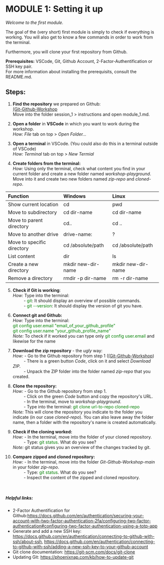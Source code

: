 # **MODULE 1: Setting it up** 

*Welcome to the first module.*

The goal of the (very short) first module is simply to check if everything is working. You will also get to know a few commands in order to work from the terminal.

Furthermore, you will clone your first repository from Github.

**Prerequisites:** VSCode, Git, Github Account, 2-Factor-Authentification or SSH key pair. <br />
For more information about installing the prerequisits, consult the README.md. <br />

## Steps:
1. **Find the repository** we prepared on Github:<br />
[(Git-Github-Workshop](https://github.com/IEECR/Git-Github-Workshop/tree/main) <br />
Move into the folder session_1 > instructions and open module_1.md. <br />

2. **Open a folder** in **VSCode** in which you want to work during the workshop. <br />
*How:* *File* tab on top > *Open Folder...*

3. **Open a terminal** in VSCode. (You could also do this in a terminal outside of VSCode) <br />
*How:* *Terminal* tab on top > *New Termial*

4. **Create folders from the terminal:** <br />
*How:* Using only the terminal, check what content you find in your current folder and create a new folder named *workshop-playground*. Move into it and create two new folders named *zip-repo* and *cloned-repo*. <br />

| Function                   | Windows            | Linux              |
| :--------                  | :-------           | :-------           |
| Show current location      | cd                 | pwd                |
| Move to subdirectory       | cd dir-name        | cd dir-name        |
| Move to parent directory   | cd..               | cd ..              |
| Move to another drive      | drive-name:        | ?                  |
| Move to specific directory | cd /absolute/path  | cd /absolute/path  |
| List content               | dir                | ls                 |
| Create a new directory     | mkdir new-dir-name | mkdir new-dir-name |
| Remove a directory         | rmdir -p dir-name  | rm -r dir-name     |

5. **Check if Git is working**: <br />
*How:* Type into the terminal: <br />
&emsp; &emsp; - <span style="color:green"> git</span>: It should display an overview of possible commands. <br />
&emsp; &emsp; - <span style="color:green"> git \-\-version</span>: It should display the version of git you have.

6. **Connect git and Github:** <br />
*How:* Type into the terminal: <br />
<span style="color:green"> git config user.email "email_of_your_github_profile"</span>  <br />
<span style="color:green"> git config user.name "your_github_profile_name"</span>  <br />
*Note:* To check if it worked you can type only <span style="color:green"> git config user.email</span> and likewise for the name <br />

6. **Download the zip repository** - the *ugly* way:  <br />
*How:* - Go to the Github repository from step 1 ([(Git-Github-Workshop](https://github.com/IEECR/Git-Github-Workshop/tree/main)) <br />
&emsp; &emsp; - There is a green button *Code*, click on it and select *Download ZIP*. <br />
&emsp; &emsp; - Unpack the ZIP folder into the folder named *zip-repo* that you created. <br /> 

7. **Clone the repository:** <br />
*How:* - Go to the Github repository from step 1. <br />
&emsp; &emsp; - Click on the green *Code* button and copy the repository's URL. <br />
&emsp; &emsp; - In the terminal, move to *workshop-playground*. <br />
&emsp; &emsp; - Type into the terminal: <span style="color:green"> git clone url-to-repo cloned-repo </span> <br />
*Note:* This will clone the repository you indicate to the folder you indicate (in our case *cloned-repo*). You can also leave away the folder name, then a folder with the repository's name is created automatically. <br />

8. **Check if the cloning worked:** <br />
*How:* - In the terminal, move into the folder of your cloned repository. <br />
&emsp; &emsp; - Type: <span style="color:green"> git status</span>. What do you see? <br />
*Note:* git status gives you an overview of the changes tracked by git.

9. **Compare zipped and cloned repository:** <br />
*How:* - In the terminal, move into the folder *Git-Github-Workshop-main* in your folder *zip-repo*. <br />
&emsp; &emsp; - Type: <span style="color:green"> git status</span>. What do you see? <br />
&emsp; &emsp; - Inspect the content of the zipped and cloned repository. <br />
 <br />



##### Helpful links:
- 2-Factor Authentification for Github:https://docs.github.com/en/authentication/securing-your-account-with-two-factor-authentication-2fa/configuring-two-factor-authentication#configuring-two-factor-authentication-using-a-totp-app
- Generate and add a new SSH key: https://docs.github.com/en/authentication/connecting-to-github-with-ssh/about-ssh,
https://docs.github.com/en/authentication/connecting-to-github-with-ssh/adding-a-new-ssh-key-to-your-github-account
- Git clone documentation: https://git-scm.com/docs/git-clone
- Updating Git: https://phoenixnap.com/kb/how-to-update-git